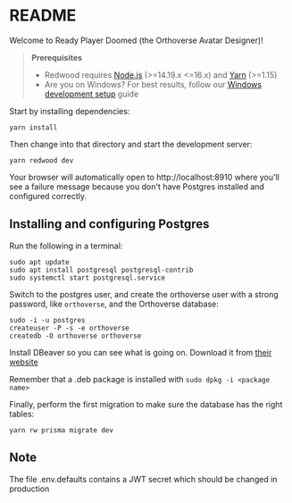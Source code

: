 # README

Welcome to Ready Player Doomed (the Orthoverse Avatar Designer)!

> **Prerequisites**
>
> - Redwood requires [Node.js](https://nodejs.org/en/) (>=14.19.x <=16.x) and [Yarn](https://yarnpkg.com/) (>=1.15)
> - Are you on Windows? For best results, follow our [Windows development setup](https://redwoodjs.com/docs/how-to/windows-development-setup) guide

Start by installing dependencies:

```
yarn install
```

Then change into that directory and start the development server:

```
yarn redwood dev
```

Your browser will automatically open to http://localhost:8910 where you'll see a failure message because you don't have Postgres installed and configured correctly.

## Installing and configuring Postgres

Run the following in a terminal:

```
sudo apt update
sudo apt install postgresql postgresql-contrib
sudo systemctl start postgresql.service
```

Switch to the postgres user, and create the orthoverse user with a strong password, like `orthoverse`, and the Orthoverse database:

```
sudo -i -u postgres
createuser -P -s -e orthoverse
createdb -O orthoverse orthoverse
```

Install DBeaver so you can see what is going on. Download it from [their website](https://dbeaver.io/download)

Remember that a .deb package is installed with `sudo dpkg -i <package name>`

Finally, perform the first migration to make sure the database has the right tables:

```
yarn rw prisma migrate dev
```

## Note

The file .env.defaults contains a JWT secret which should be changed in production





